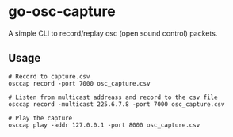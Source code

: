 go-osc-capture
===
A simple CLI to record/replay osc (open sound control) packets.


## Usage
```
# Record to capture.csv
osccap record -port 7000 osc_capture.csv

# Listen from multicast addreass and record to the csv file
osccap record -multicast 225.6.7.8 -port 7000 osc_capture.csv
```

```
# Play the capture
osccap play -addr 127.0.0.1 -port 8000 osc_capture.csv
```